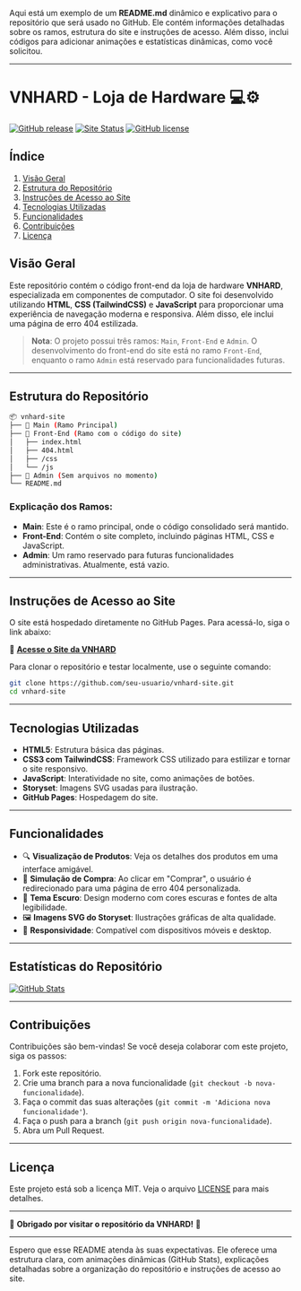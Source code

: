 Aqui está um exemplo de um **README.md** dinâmico e explicativo para o repositório que será usado no GitHub. Ele contém informações detalhadas sobre os ramos, estrutura do site e instruções de acesso. Além disso, inclui códigos para adicionar animações e estatísticas dinâmicas, como você solicitou.

---

# VNHARD - Loja de Hardware 💻⚙️

[![GitHub release](https://img.shields.io/github/v/release/seu-usuario/vnhard-site?style=for-the-badge)](https://github.com/seu-usuario/vnhard-site/releases)
[![Site Status](https://img.shields.io/website-up-down-green-red/http/shields.io.svg?style=for-the-badge)](https://seu-usuario.github.io/vnhard-site/)
[![GitHub license](https://img.shields.io/github/license/seu-usuario/vnhard-site?style=for-the-badge)](https://github.com/seu-usuario/vnhard-site/blob/main/LICENSE)

## Índice

1. [Visão Geral](#visão-geral)
2. [Estrutura do Repositório](#estrutura-do-repositório)
3. [Instruções de Acesso ao Site](#instruções-de-acesso-ao-site)
4. [Tecnologias Utilizadas](#tecnologias-utilizadas)
5. [Funcionalidades](#funcionalidades)
6. [Contribuições](#contribuições)
7. [Licença](#licença)

## Visão Geral

Este repositório contém o código front-end da loja de hardware **VNHARD**, especializada em componentes de computador. O site foi desenvolvido utilizando **HTML**, **CSS (TailwindCSS)** e **JavaScript** para proporcionar uma experiência de navegação moderna e responsiva. Além disso, ele inclui uma página de erro 404 estilizada.

> **Nota**: O projeto possui três ramos: `Main`, `Front-End` e `Admin`. O desenvolvimento do front-end do site está no ramo `Front-End`, enquanto o ramo `Admin` está reservado para funcionalidades futuras.

---

## Estrutura do Repositório

```bash
📦 vnhard-site
├── 📂 Main (Ramo Principal)
├── 📂 Front-End (Ramo com o código do site)
│   ├── index.html
│   ├── 404.html
│   ├── /css
│   └── /js
├── 📂 Admin (Sem arquivos no momento)
└── README.md
```

### Explicação dos Ramos:

- **Main**: Este é o ramo principal, onde o código consolidado será mantido.
- **Front-End**: Contém o site completo, incluindo páginas HTML, CSS e JavaScript.
- **Admin**: Um ramo reservado para futuras funcionalidades administrativas. Atualmente, está vazio.

---

## Instruções de Acesso ao Site

O site está hospedado diretamente no GitHub Pages. Para acessá-lo, siga o link abaixo:

🔗 **[Acesse o Site da VNHARD](https://seu-usuario.github.io/vnhard-site/)**

Para clonar o repositório e testar localmente, use o seguinte comando:

```bash
git clone https://github.com/seu-usuario/vnhard-site.git
cd vnhard-site
```

---

## Tecnologias Utilizadas

- **HTML5**: Estrutura básica das páginas.
- **CSS3 com TailwindCSS**: Framework CSS utilizado para estilizar e tornar o site responsivo.
- **JavaScript**: Interatividade no site, como animações de botões.
- **Storyset**: Imagens SVG usadas para ilustração.
- **GitHub Pages**: Hospedagem do site.

---

## Funcionalidades

- 🔍 **Visualização de Produtos**: Veja os detalhes dos produtos em uma interface amigável.
- 🛒 **Simulação de Compra**: Ao clicar em "Comprar", o usuário é redirecionado para uma página de erro 404 personalizada.
- 🎨 **Tema Escuro**: Design moderno com cores escuras e fontes de alta legibilidade.
- 🖼️ **Imagens SVG do Storyset**: Ilustrações gráficas de alta qualidade.
- 📱 **Responsividade**: Compatível com dispositivos móveis e desktop.

---

## Estatísticas do Repositório

[![GitHub Stats](https://github-readme-stats.vercel.app/api?username=seu-usuario&repo=vnhard-site&show_icons=true&theme=radical)](https://github.com/seu-usuario/vnhard-site)

---

## Contribuições

Contribuições são bem-vindas! Se você deseja colaborar com este projeto, siga os passos:

1. Fork este repositório.
2. Crie uma branch para a nova funcionalidade (`git checkout -b nova-funcionalidade`).
3. Faça o commit das suas alterações (`git commit -m 'Adiciona nova funcionalidade'`).
4. Faça o push para a branch (`git push origin nova-funcionalidade`).
5. Abra um Pull Request.

---

## Licença

Este projeto está sob a licença MIT. Veja o arquivo [LICENSE](https://github.com/seu-usuario/vnhard-site/blob/main/LICENSE) para mais detalhes.

---

🎉 **Obrigado por visitar o repositório da VNHARD!** 🎉

---

Espero que esse README atenda às suas expectativas. Ele oferece uma estrutura clara, com animações dinâmicas (GitHub Stats), explicações detalhadas sobre a organização do repositório e instruções de acesso ao site.
